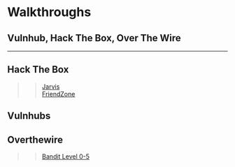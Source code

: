 # Walkthroughs
## Vulnhub, Hack The Box, Over The Wire
   
****  
## Hack The Box
>> [Jarvis](/Walkthroughs/Jarvis-HTB)  
>> [FriendZone](/Walkthroughs/Friendzone-HTB)   

## Vulnhubs

## Overthewire 
>> [Bandit Level 0-5](/Walkthroughs/Bandit-OTW)
